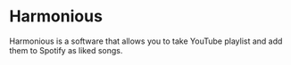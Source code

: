 # Harmonious
Harmonious is a software that allows you to take YouTube playlist and add them to Spotify as liked songs.
